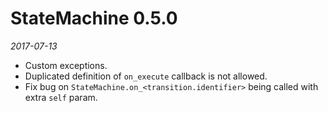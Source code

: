 # StateMachine 0.5.0

*2017-07-13*

- Custom exceptions.
- Duplicated definition of ``on_execute`` callback is not allowed.
- Fix bug on ``StateMachine.on_<transition.identifier>`` being called with extra ``self`` param.
